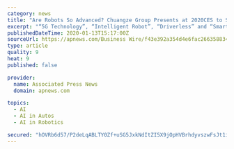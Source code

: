 ```yaml
---
category: news
title: "Are Robots So Advanced? Chuangze Group Presents at 2020CES to Showcase China’s Innovation Power"
excerpt: "“5G Technology”, “Intelligent Robot”, “Driverless” and “Smart Home” were four hotspots of CES this ... It is deeply acknowledged that China’s artificial intelligence industry has stepped in the world front rank at the application level. Visit our site: http://www.chuangze.com.cn/ View source version on businesswire.com:https ..."
publishedDateTime: 2020-01-13T15:17:00Z
sourceUrl: https://apnews.com/Business Wire/f43e392a354d4e6fac2663588345cc9f
type: article
quality: 9
heat: 9
published: false

provider:
  name: Associated Press News
  domain: apnews.com

topics:
  - AI
  - AI in Autos
  - AI in Robotics

secured: "hOVRb6d57/P2deLqABLTY0Zf+uSG5JxkNdItZI5X9jOpHVBrhdyvszwFsJt1ixT+NKjOskowpAokNk5vuUpJvSO6BF4fOc3E5do+87RsvERne1cMQwKzNp76OdE7QeIpyfOa8Z9cJaAAjS5kAP1noAa7xspu/JhH+Pbdb6Z5plVjhALCTJ5+0f46n3D0cKf+a5bbcICr/zRsiX3weiN1SZpRDDYy7dzOmhsnh8/DbeOC/i9s9ofQT8XiRtP8Vr+hMZ6vJkh6GWGC7bp2Zkomk5QOR0plF1MWXMeqY5nAPBo=;zbSx/ocyK6LMc8Do9Dx0Kg=="
---
```


